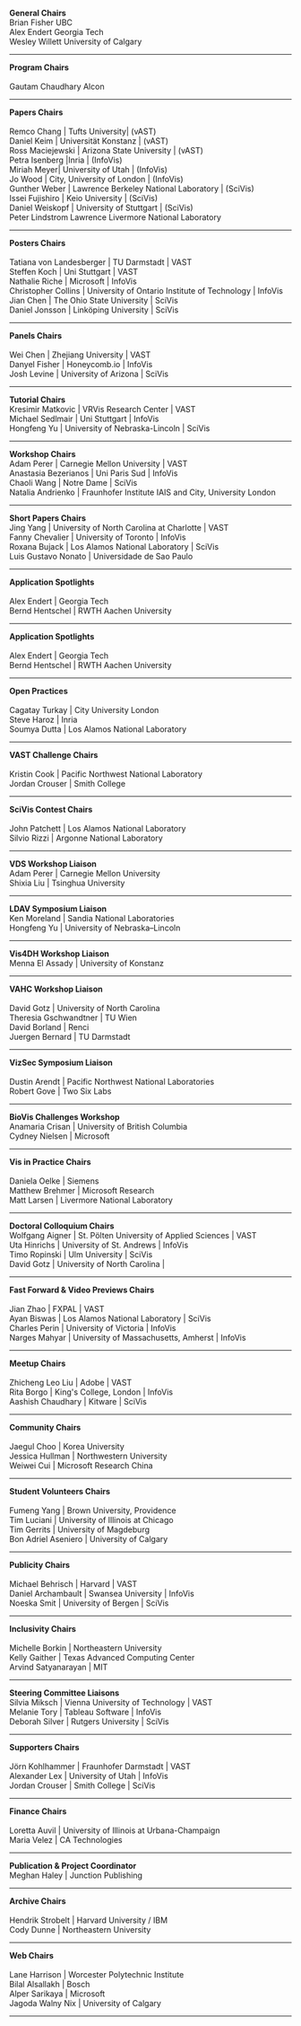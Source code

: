 
**General Chairs**
<br>
Brian Fisher		UBC
<br>
Alex Endert		Georgia Tech
<br>
Wesley Willett		University of Calgary

<hr/>

**Program Chairs**	
<br>
Gautam Chaudhary	Alcon
<hr/>

**Papers Chairs**	
<br>
Remco Chang |	Tufts University|  (vAST)
<br>
Daniel Keim	| Universität Konstanz | (vAST)
<br>
Ross Maciejewski | Arizona State University | (vAST)
<br>
Petra Isenberg	|Inria | (InfoVis)
<br>
Miriah Meyer| University of Utah | (InfoVis)
<br>
Jo Wood	| City, University of London | (InfoVis)
<br>
Gunther Weber	| Lawrence Berkeley National Laboratory | (SciVis)
<br>
Issei Fujishiro	| Keio University | (SciVis)
<br>
Daniel Weiskopf |	University of Stuttgart | (SciVis)
<br>
Peter Lindstrom	Lawrence Livermore National Laboratory

<hr/>

**Posters Chairs**	
<br>
Tatiana von Landesberger	|	TU Darmstadt	|	VAST
<br>
Steffen Koch	|	Uni Stuttgart	|	VAST
<br>
Nathalie Riche	|	Microsoft	|	InfoVis
<br>
Christopher Collins	|	University of Ontario Institute of Technology	|	InfoVis
<br>
Jian Chen	|	The Ohio State University	|	SciVis
<br>
Daniel Jonsson	|	Linköping University	|	SciVis

<hr/>

**Panels Chairs**	
<br>
Wei Chen	|	Zhejiang University	|	VAST
<br>
Danyel Fisher	|	Honeycomb.io	|	InfoVis
<br>
Josh Levine	|	University of Arizona	|	SciVis
<hr/>

**Tutorial Chairs**	
<br>
Kresimir Matkovic	|	VRVis Research Center	|	VAST
<br>
Michael Sedlmair	|	Uni Stuttgart	|	InfoVis
<br>
Hongfeng Yu	|	University of Nebraska-Lincoln	|	SciVis
<hr/>

**Workshop Chairs**	
<br>
Adam Perer	|	Carnegie Mellon University	|	VAST
<br>
Anastasia Bezerianos	|	Uni Paris Sud	|	InfoVis
<br>
Chaoli Wang	|	Notre Dame	|	SciVis
<br>
Natalia Andrienko	|	Fraunhofer Institute IAIS and City, University London	
<hr/>

**Short Papers Chairs**	
<br>
Jing Yang	|	University of North Carolina at Charlotte	|	VAST
<br>
Fanny Chevalier	|	University of Toronto	|	InfoVis
<br>
Roxana Bujack	|	Los Alamos National Laboratory	|	SciVis
<br>
Luis Gustavo Nonato	|	Universidade de Sao Paulo	
<hr/>

**Application Spotlights**	
<br>
Alex Endert	|	Georgia Tech
<br>
Bernd Hentschel	|	RWTH Aachen University
<hr/>

**Application Spotlights**	
<br>
Alex Endert	|	Georgia Tech
<br>
Bernd Hentschel	|	RWTH Aachen University
<hr/>

**Open Practices**	
<br>
Cagatay Turkay	|	City University London
<br>
Steve Haroz	|	Inria
<br>
Soumya Dutta	|	Los Alamos National Laboratory
<hr/>


**VAST Challenge Chairs**	
<br>
Kristin Cook	|	Pacific Northwest National Laboratory
<br>
Jordan Crouser	|	Smith College
<hr/>

**SciVis Contest Chairs**	
<br>
John Patchett	|	Los Alamos National Laboratory
<br>
Silvio Rizzi	|	Argonne National Laboratory

<hr/>

**VDS Workshop Liaison**
<br>
Adam Perer	|	Carnegie Mellon University
<br>
Shixia Liu	|	Tsinghua University
<hr/>

**LDAV Symposium Liaison**
<br>
Ken Moreland	|	Sandia National Laboratories
<br>
Hongfeng Yu	|	University of Nebraska–Lincoln
<hr/>

**Vis4DH Workshop Liaison**	
<br>
Menna El Assady	|	University of Konstanz
<hr/>

**VAHC Workshop Liaison**	
<br>
David Gotz	|	University of North Carolina
<br>
Theresia Gschwandtner	|	TU Wien
<br>
David Borland	|	Renci
<br>
Juergen Bernard	|	TU Darmstadt
<hr/>


**VizSec Symposium Liaison**	
<br>
Dustin Arendt	|	Pacific Northwest National Laboratories
<br>
Robert Gove	|	Two Six Labs
<hr/>

**BioVis Challenges Workshop**
<br>
Anamaria Crisan	|	University of British Columbia
<br>
Cydney Nielsen	|	Microsoft
<hr/>

**Vis in Practice Chairs**	
<br>
Daniela Oelke	|	Siemens
<br>
Matthew Brehmer	|	Microsoft Research
<br>
Matt Larsen	|	Livermore National Laboratory
<hr/>

**Doctoral Colloquium Chairs**
<br>
Wolfgang Aigner	|	St. Pölten University of Applied Sciences	|	VAST
<br>
Uta Hinrichs	|	University of St. Andrews	|	InfoVis
<br>
Timo Ropinski	|	Ulm University	|	SciVis
<br>
David Gotz	|	University of North Carolina	|	
<hr/>

**Fast Forward & Video Previews Chairs**	
<br>
Jian Zhao	|	FXPAL	|	VAST
<br>
Ayan Biswas	|	Los Alamos National Laboratory	|	SciVis
<br>
Charles Perin	|	University of Victoria	|	InfoVis
<br>
Narges Mahyar	|	University of Massachusetts, Amherst	|	InfoVis

<hr/>

**Meetup Chairs**	
<br>
Zhicheng Leo Liu	|	Adobe	|	VAST
<br>
Rita Borgo	|	King's College, London	|	InfoVis
<br>
Aashish Chaudhary	|	Kitware	|	SciVis
<hr/>


**Community Chairs**	
<br>
Jaegul Choo	|	Korea University
<br>
Jessica Hullman	|	Northwestern University
<br>
Weiwei Cui	|	Microsoft Research China
<hr/>

**Student Volunteers Chairs**	
<br>
Fumeng Yang	|	Brown University, Providence
<br>
Tim Luciani	|	University of Illinois at Chicago
<br>
Tim Gerrits	|	University of Magdeburg
<br>
Bon Adriel Aseniero	|	University of Calgary
<hr/>

**Publicity Chairs**	
<br>
Michael Behrisch	|	Harvard	|	VAST
<br>
Daniel Archambault	|	Swansea University	|	InfoVis
<br>
Noeska Smit	|	University of Bergen	|	SciVis
<hr/>

**Inclusivity Chairs**	
<br>
Michelle Borkin	|	Northeastern University
<br>
Kelly Gaither	|	Texas Advanced Computing Center
<br>
Arvind Satyanarayan	|	MIT
<hr/>

**Steering Committee Liaisons**	
<br>
Silvia Miksch	|	Vienna University of Technology	|	VAST
<br>
Melanie Tory	|	Tableau Software	|	InfoVis
<br>
Deborah Silver	|	Rutgers University	|	SciVis
<hr/>

**Supporters Chairs**	
<br>
Jörn Kohlhammer	|	Fraunhofer Darmstadt	|	VAST
<br>
Alexander Lex	|	University of Utah	|	InfoVis
<br>
Jordan Crouser	|	Smith College	|	SciVis

<hr/>

**Finance Chairs**	
<br>
Loretta Auvil	|	University of Illinois at Urbana-Champaign
<br>
Maria Velez	|	CA Technologies
<hr/>

**Publication & Project Coordinator**
<br>
Meghan Haley |	Junction Publishing

<hr/>

**Archive Chairs**	
<br>
Hendrik Strobelt	|	Harvard University / IBM
<br>
Cody Dunne	|	Northeastern University

<hr/>

**Web Chairs**	
<br>
Lane Harrison	|	Worcester Polytechnic Institute
<br>
Bilal Alsallakh	|	Bosch
<br>
Alper Sarikaya	|	Microsoft
<br>
Jagoda Walny Nix	|	University of Calgary
<hr/>
